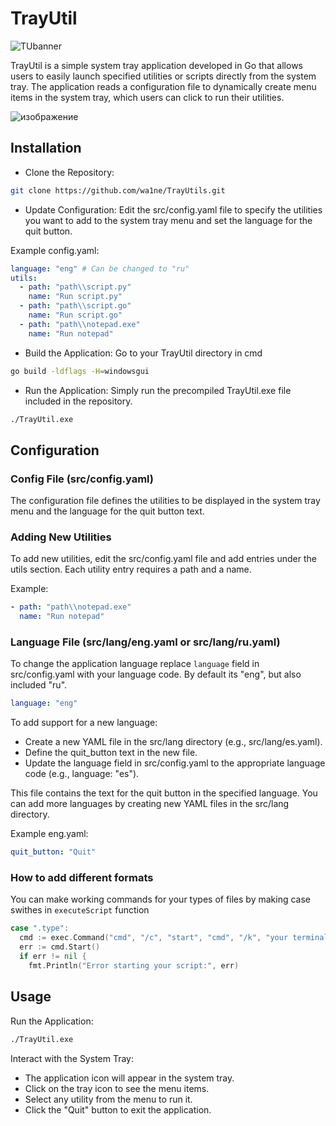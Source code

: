 # TrayUtil

![TUbanner](https://github.com/wa1ne/TrayUtil/assets/124814881/a0c10304-3355-4e89-b2ce-7023d1bc3312)

TrayUtil is a simple system tray application developed in Go that allows users to easily launch specified utilities or scripts directly from the system tray. The application reads a configuration file to dynamically create menu items in the system tray, which users can click to run their utilities.

![изображение](https://github.com/wa1ne/TrayUtils/assets/124814881/297e50a8-23ec-458e-98d4-5c0ee3607607)

## Installation

* Clone the Repository:
```bash
git clone https://github.com/wa1ne/TrayUtils.git
```

* Update Configuration:
Edit the src/config.yaml file to specify the utilities you want to add to the system tray menu and set the language for the quit button.

Example config.yaml:
```yaml
language: "eng" # Can be changed to "ru"
utils:
  - path: "path\\script.py"
    name: "Run script.py"
  - path: "path\\script.go"
    name: "Run script.go"
  - path: "path\\notepad.exe"
    name: "Run notepad"
```
* Build the Application:
Go to your TrayUtil directory in cmd
```bash
go build -ldflags -H=windowsgui
```
* Run the Application:
Simply run the precompiled TrayUtil.exe file included in the repository.
```bash
./TrayUtil.exe
```

## Configuration

### Config File (src/config.yaml)
The configuration file defines the utilities to be displayed in the system tray menu and the language for the quit button text.

### Adding New Utilities
To add new utilities, edit the src/config.yaml file and add entries under the utils section. Each utility entry requires a path and a name.

Example:
```yaml
- path: "path\\notepad.exe"
  name: "Run notepad"
```

### Language File (src/lang/eng.yaml or src/lang/ru.yaml)
To change the application language replace `language` field in src/config.yaml with your language code. By default its "eng", but also included "ru".
```yaml
language: "eng"
```
To add support for a new language:
* Create a new YAML file in the src/lang directory (e.g., src/lang/es.yaml).
* Define the quit_button text in the new file.
* Update the language field in src/config.yaml to the appropriate language code (e.g., language: "es").

This file contains the text for the quit button in the specified language. You can add more languages by creating new YAML files in the src/lang directory.

Example eng.yaml:

```yaml
quit_button: "Quit"
```

### How to add different formats
You can make working commands for your types of files by making case swithes in `executeScript` function
```go
case ".type":
  cmd := exec.Command("cmd", "/c", "start", "cmd", "/k", "your terminal command", scriptPath)
  err := cmd.Start()
  if err != nil {
    fmt.Println("Error starting your script:", err)
```

## Usage

Run the Application:
```bash
./TrayUtil.exe
```
Interact with the System Tray:
* The application icon will appear in the system tray.
* Click on the tray icon to see the menu items.
* Select any utility from the menu to run it.
* Click the "Quit" button to exit the application.
